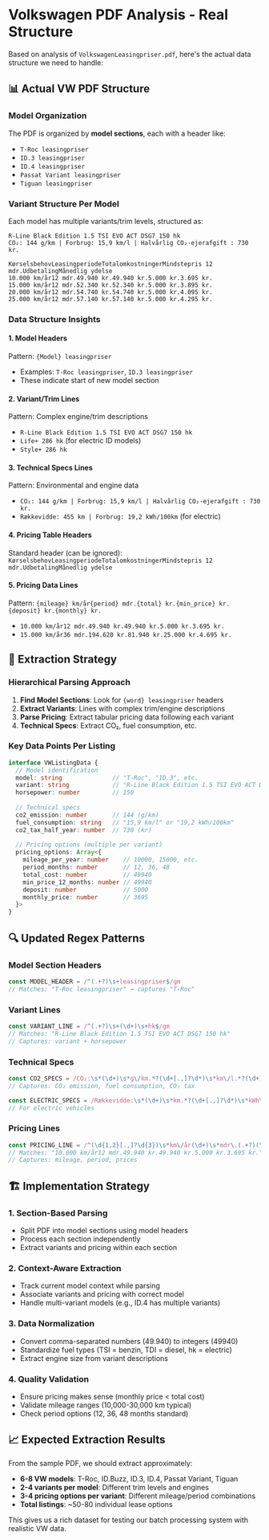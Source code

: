 # Volkswagen PDF Analysis - Real Structure

Based on analysis of `VolkswagenLeasingpriser.pdf`, here's the actual data structure we need to handle:

## 📊 Actual VW PDF Structure

### **Model Organization**
The PDF is organized by **model sections**, each with a header like:
- `T-Roc leasingpriser`
- `ID.3 leasingpriser` 
- `ID.4 leasingpriser`
- `Passat Variant leasingpriser`
- `Tiguan leasingpriser`

### **Variant Structure Per Model**
Each model has multiple variants/trim levels, structured as:

```
R-Line Black Edition 1.5 TSI EVO ACT DSG7 150 hk
CO₂: 144 g/km | Forbrug: 15,9 km/l | Halvårlig CO₂-ejerafgift : 730 kr.

KørselsbehovLeasingperiodeTotalomkostningerMindstepris 12 mdr.UdbetalingMånedlig ydelse
10.000 km/år12 mdr.49.940 kr.49.940 kr.5.000 kr.3.695 kr.
15.000 km/år12 mdr.52.340 kr.52.340 kr.5.000 kr.3.895 kr.
20.000 km/år12 mdr.54.740 kr.54.740 kr.5.000 kr.4.095 kr.
25.000 km/år12 mdr.57.140 kr.57.140 kr.5.000 kr.4.295 kr.
```

### **Data Structure Insights**

#### **1. Model Headers**
Pattern: `{Model} leasingpriser`
- Examples: `T-Roc leasingpriser`, `ID.3 leasingpriser`
- These indicate start of new model section

#### **2. Variant/Trim Lines**
Pattern: Complex engine/trim descriptions
- `R-Line Black Edition 1.5 TSI EVO ACT DSG7 150 hk`
- `Life+ 286 hk` (for electric ID models)
- `Style+ 286 hk`

#### **3. Technical Specs Lines**
Pattern: Environmental and engine data
- `CO₂: 144 g/km | Forbrug: 15,9 km/l | Halvårlig CO₂-ejerafgift : 730 kr.`
- `Rækkevidde: 455 km | Forbrug: 19,2 kWh/100km` (for electric)

#### **4. Pricing Table Headers**
Standard header (can be ignored):
`KørselsbehovLeasingperiodeTotalomkostningerMindstepris 12 mdr.UdbetalingMånedlig ydelse`

#### **5. Pricing Data Lines**
Pattern: `{mileage} km/år{period} mdr.{total} kr.{min_price} kr.{deposit} kr.{monthly} kr.`
- `10.000 km/år12 mdr.49.940 kr.49.940 kr.5.000 kr.3.695 kr.`
- `15.000 km/år36 mdr.194.620 kr.81.940 kr.25.000 kr.4.695 kr.`

## 🎯 Extraction Strategy

### **Hierarchical Parsing Approach**
1. **Find Model Sections**: Look for `{word} leasingpriser` headers
2. **Extract Variants**: Lines with complex trim/engine descriptions
3. **Parse Pricing**: Extract tabular pricing data following each variant
4. **Technical Specs**: Extract CO₂, fuel consumption, etc.

### **Key Data Points Per Listing**
```typescript
interface VWListingData {
  // Model identification
  model: string              // "T-Roc", "ID.3", etc.
  variant: string            // "R-Line Black Edition 1.5 TSI EVO ACT DSG7"
  horsepower: number         // 150
  
  // Technical specs
  co2_emission: number       // 144 (g/km)
  fuel_consumption: string   // "15,9 km/l" or "19,2 kWh/100km"
  co2_tax_half_year: number  // 730 (kr)
  
  // Pricing options (multiple per variant)
  pricing_options: Array<{
    mileage_per_year: number    // 10000, 15000, etc.
    period_months: number       // 12, 36, 48
    total_cost: number          // 49940
    min_price_12_months: number // 49940  
    deposit: number             // 5000
    monthly_price: number       // 3695
  }>
}
```

## 🔍 Updated Regex Patterns

### **Model Section Headers**
```typescript
const MODEL_HEADER = /^(.+?)\s+leasingpriser$/gm
// Matches: "T-Roc leasingpriser" → captures "T-Roc"
```

### **Variant Lines**
```typescript
const VARIANT_LINE = /^(.+?)\s+(\d+)\s+hk$/gm
// Matches: "R-Line Black Edition 1.5 TSI EVO ACT DSG7 150 hk"
// Captures: variant + horsepower
```

### **Technical Specs**
```typescript
const CO2_SPECS = /CO₂:\s*(\d+)\s*g\/km.*?(\d+[.,]?\d*)\s*km\/l.*?(\d+)\s*kr\./g
// Captures: CO₂ emission, fuel consumption, CO₂ tax

const ELECTRIC_SPECS = /Rækkevidde:\s*(\d+)\s*km.*?(\d+[.,]?\d*)\s*kWh\/100km/g
// For electric vehicles
```

### **Pricing Lines**
```typescript
const PRICING_LINE = /^(\d{1,2}[.,]?\d{3})\s*km\/år(\d+)\s*mdr\.(.+?)(\d{1,3}[.,]?\d{3})\s*kr\.$/gm
// Matches: "10.000 km/år12 mdr.49.940 kr.49.940 kr.5.000 kr.3.695 kr."
// Captures: mileage, period, prices
```

## 🏗️ Implementation Strategy

### **1. Section-Based Parsing**
- Split PDF into model sections using model headers
- Process each section independently
- Extract variants and pricing within each section

### **2. Context-Aware Extraction** 
- Track current model context while parsing
- Associate variants and pricing with correct model
- Handle multi-variant models (e.g., ID.4 has multiple variants)

### **3. Data Normalization**
- Convert comma-separated numbers (49.940) to integers (49940)
- Standardize fuel types (TSI = benzin, TDI = diesel, hk = electric)
- Extract engine size from variant descriptions

### **4. Quality Validation**
- Ensure pricing makes sense (monthly price < total cost)
- Validate mileage ranges (10,000-30,000 km typical)
- Check period options (12, 36, 48 months standard)

## 📈 Expected Extraction Results

From the sample PDF, we should extract approximately:
- **6-8 VW models**: T-Roc, ID.Buzz, ID.3, ID.4, Passat Variant, Tiguan
- **2-4 variants per model**: Different trim levels and engines
- **3-4 pricing options per variant**: Different mileage/period combinations
- **Total listings**: ~50-80 individual lease options

This gives us a rich dataset for testing our batch processing system with realistic VW data.
